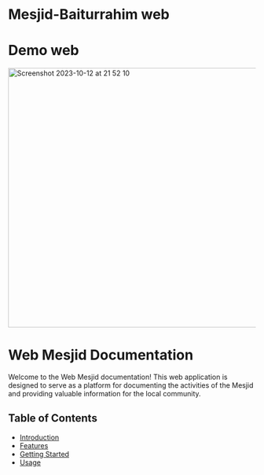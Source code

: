 # Mesjid-Baiturrahim web
# Demo web
<img width="528" alt="Screenshot 2023-10-12 at 21 52 10" src="https://github.com/kodeman274/Mesjid-Baiturrahim/assets/99820483/cfc10838-16e4-49f3-93a0-c4ca5e260f81">

# Web Mesjid Documentation

Welcome to the Web Mesjid documentation! This web application is designed to serve as a platform for documenting the activities of the Mesjid and providing valuable information for the local community.

## Table of Contents

- [Introduction](#introduction)
- [Features](#features)
- [Getting Started](#getting-started)
- [Usage](#usage)
